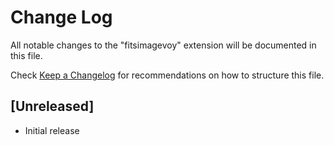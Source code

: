 # Change Log

All notable changes to the "fitsimagevoy" extension will be documented in this file.

Check [Keep a Changelog](http://keepachangelog.com/) for recommendations on how to structure this file.

## [Unreleased]

- Initial release